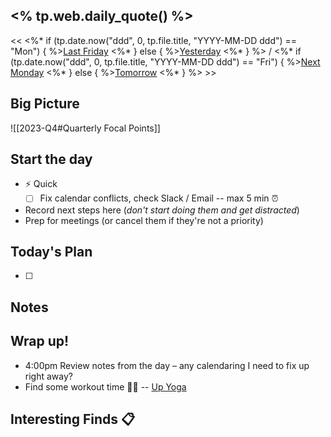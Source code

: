 <% tp.web.daily_quote() %>
----

<< <%* if (tp.date.now("ddd", 0, tp.file.title, "YYYY-MM-DD ddd") == "Mon") { %>[Last Friday](<% tp.date.now("YYYY-MM-DD", -3, tp.file.title, "YYYY-MM-DD") %>) <%* } else { %>[Yesterday](<% tp.date.now("YYYY-MM-DD", -1, tp.file.title, "YYYY-MM-DD") %>) <%* } %> / <%* if (tp.date.now("ddd", 0, tp.file.title, "YYYY-MM-DD ddd") == "Fri") { %>[Next Monday](<% tp.date.now("YYYY-MM-DD", 3, tp.file.title, "YYYY-MM-DD") %>) <%* } else { %>[Tomorrow](<% tp.date.now("YYYY-MM-DD", 1, tp.file.title, "YYYY-MM-DD") %>) <%* } %> >>
## Big Picture
![[2023-Q4#Quarterly Focal Points]]


## Start the day
- ⚡ Quick 
	- [ ] Fix calendar conflicts, check Slack / Email -- max 5 min ⏰
- Record next steps here (*don't start doing them and get distracted*)
- Prep for meetings (or cancel them if they're not a priority)

## Today's Plan
- [ ] 
## Notes 


## Wrap up!
- 4:00pm Review notes from the day – any calendaring I need to fix up right away?
-  Find some workout time 🧘‍♂️ -- [Up Yoga](https://clients.mindbodyonline.com/classic/ws?studioid=903772)

## Interesting Finds 📋


